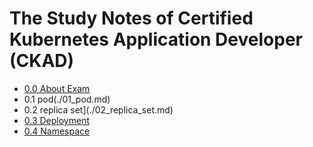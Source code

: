 # The Study Notes of Certified Kubernetes Application Developer (CKAD) 
- [0.0 About Exam](./00_exam.md)
- 0.1 pod(./01_pod.md)
- 0.2 replica set](./02_replica_set.md)
- [0.3 Deployment](./03_deployment.md)
- [0.4 Namespace](./04_namespace.md)
